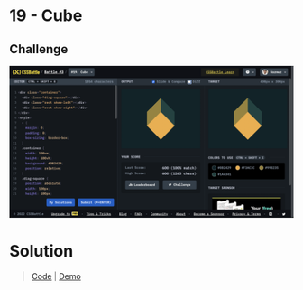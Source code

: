 # 19 - Cube

## Challenge

![Overlap](./cube.png)

# Solution

> [Code](https://github.com/npranto/cssbattle/tree/main/battle-3/cube/index.html) |
> [Demo](https://cssbattle.pages.dev/battle-3/cube/)
